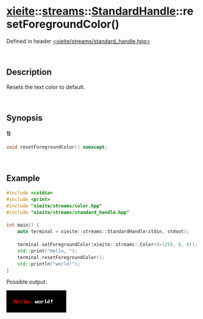 # [xieite](../../../../../xieite.md)\:\:[streams](../../../../../streams.md)\:\:[StandardHandle](../../../standard_handle.md)\:\:resetForegroundColor\(\)
Defined in header [<xieite/streams/standard_handle.hpp>](../../../../../../include/xieite/streams/standard_handle.hpp)

&nbsp;

## Description
Resets the text color to default.

&nbsp;

## Synopsis
#### 1)
```cpp
void resetForegroundColor() noexcept;
```

&nbsp;

## Example
```cpp
#include <cstdio>
#include <print>
#include "xieite/streams/color.hpp"
#include "xieite/streams/standard_handle.hpp"

int main() {
    auto terminal = xieite::streams::StandardHandle(stdin, stdout);

    terminal.setForegroundColor(xieite::streams::Color<3>(255, 0, 0));
    std::print("Hello, ");
    terminal.resetForegroundColor();
    std::println("world!");
}
```
Possible output:

![image](./reset_foreground_color.png)
